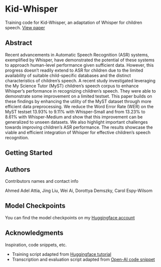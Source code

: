 # Kid-Whisper

Training code for Kid-Whisper, an adaptation of Whisper for children speech. [View paper](https://arxiv.org/pdf/2309.07927v2.pdf)
## Abstract

Recent advancements in Automatic Speech Recognition (ASR) systems, exemplified by Whisper, have demonstrated the potential of these systems to approach human-level performance given sufficient data. However, this progress doesn’t readily extend to ASR for children due to the limited availability of suitable child-specific databases and the distinct characteristics of children’s speech. A recent study investigated leveraging the My Science Tutor (MyST) children’s speech corpus to enhance Whisper’s performance in recognizing children’s speech. They were able to demonstrate some improvement on a limited testset. This paper builds on these findings by enhancing the utility of the MyST dataset through more efficient data preprocessing. We reduce the Word Error Rate (WER) on the MyST testset 13.93% to 9.11% with Whisper-Small and from 13.23% to 8.61% with Whisper-Medium and show that this improvement can be generalized to unseen datasets. We also highlight important challenges towards improving children’s ASR performance. The results showcase the viable and efficient integration of Whisper for effective children’s speech recognition.
## Getting Started

## Authors

Contributors names and contact info

Ahmed Adel Attia, Jing Liu, Wei Ai, Dorottya Demszky, Carol Espy-Wilsom

## Model Checkpoints
You can find the model checkpoints on my [Huggingface account](https://huggingface.co/aadel4/)

## Acknowledgments

Inspiration, code snippets, etc.
* Training script adapted from [Huggingface tutorial](https://huggingface.co/blog/fine-tune-whisper)
* Transcription and evaluation script adapted from [Open-AI code snippet](https://github.com/openai/whisper/discussions/654)
